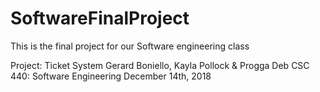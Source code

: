 # SoftwareFinalProject
This is the final project for our Software engineering class  

Project: Ticket System
Gerard Boniello, Kayla Pollock & Progga Deb
CSC 440: Software Engineering
December 14th, 2018
